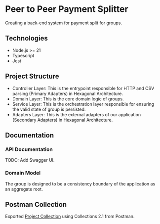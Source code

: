 # Peer to Peer Payment Splitter
Creating a back-end system for payment split for groups.

## Technologies
- Node.js >= 21
- Typescript
- Jest

## Project Structure
- Controller Layer: This is the entrypoint responsible for HTTP and CSV parsing (Primary Adapters) in Hexagonal Architecture.
- Domain Layer: This is the core domain logic of groups.
- Service Layer: This is the orchestration layer responsible for ensuring the valid state of group is persisted.
- Adapters Layer: This is the external adapters of our application (Secondary Adapters) in Hexagonal Architecture.

## Documentation

### API Documentation
TODO: Add Swagger UI.

### Domain Model
The group is designed to be a consistency boundary of the application as an aggregate root.


## Postman Collection
Exported [Project Collection](./docs/payment-splitter.postman_collection.json) using Collections 2.1 from Postman.